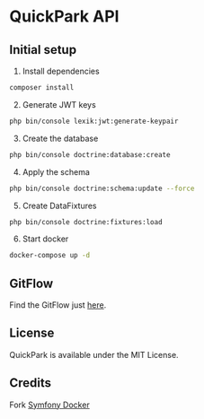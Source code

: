 # QuickPark API

## Initial setup

1. Install dependencies

```bash
composer install
```

2. Generate JWT keys

```bash
php bin/console lexik:jwt:generate-keypair
```

3. Create the database

```bash
php bin/console doctrine:database:create
```

4. Apply the schema

```bash
php bin/console doctrine:schema:update --force
```

5. Create DataFixtures

```bash
php bin/console doctrine:fixtures:load
```

6. Start docker

```bash
docker-compose up -d
```

## GitFlow

Find the GitFlow just [here](https://github.com/vincmgn/QuickPark/network).

## License

QuickPark is available under the MIT License.

## Credits

Fork [Symfony Docker](https://github.com/dunglas/symfony-docker)
